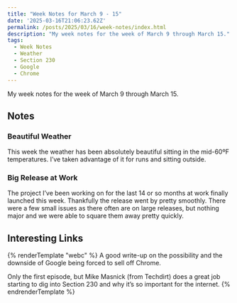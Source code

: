```yaml
---
title: "Week Notes for March 9 - 15"
date: '2025-03-16T21:06:23.62Z'
permalink: /posts/2025/03/16/week-notes/index.html
description: "My week notes for the week of March 9 through March 15."
tags:
  - Week Notes
  - Weather
  - Section 230
  - Google
  - Chrome
---
```

My week notes for the week of March 9 through March 15.
<!-- excerpt -->

## Notes

### Beautiful Weather

This week the weather has been absolutely beautiful sitting in the mid-60ºF temperatures. I’ve taken advantage of it for runs and sitting outside.

### Big Release at Work

The project I’ve been working on for the last 14 or so months at work finally launched this week. Thankfully the release went by pretty smoothly. There were a few small issues as there often are on large releases, but nothing major and we were able to square them away pretty quickly.

## Interesting Links

{% renderTemplate "webc" %}
<shared-link title="Google Being Forced To Sell Chrome is Not Good for the Web" url="https://chriscoyier.net/2025/03/14/google-being-forced-to-sell-chrome-is-not-good-for-the-web/" author="Chris Coyier">
A good write-up on the possibility and the downside of Google being forced to sell off Chrome.
</shared-link>

<shared-link title="Episode 1: The Most Misunderstood Law on the Internet" url="https://rss.com/podcasts/otherwise-objectionable/1936195/" author="Otherwise Objectionable Podcast">
Only the first episode, but Mike Masnick (from Techdirt) does a great job starting to dig into Section 230 and why it’s so important for the internet.
</shared-link>
{% endrenderTemplate %}
